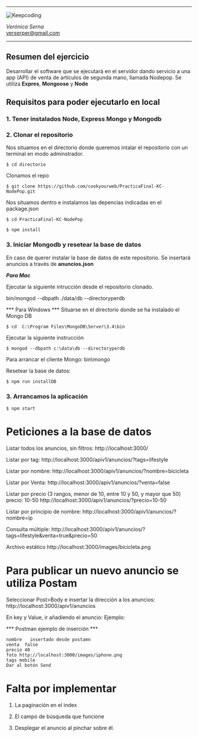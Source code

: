 ***
![Keepcoding](https://d2vvqscadf4c1f.cloudfront.net/078jf4zQNCjF2CsMPMmR_128x.png)

*Verónica Serna*  
<verserper@gmail.com>
***
## Resumen del ejercicio
Desarrollar el software que se ejecutará en el servidor dando servicio a una app (API) de venta de artículos de segunda mano, llamada Nodepop.
Se utiliza **Expres**, **Mongoose** y **Node**

## Requisitos para poder ejecutarlo en local
### 1. Tener instalados Node, Express Mongo y Mongodb 

### 2. Clonar el repositorio
Nos situamos en el directorio donde queremos intalar el repositorio con un terminal en modo adminstrador.

```
$ cd directorio
```
Clonamos el repo
```
$ git clone https://github.com/cookyourweb/PracticaFinal-KC-NodePop.git
```
Nos situamos dentro e instalamos las depencias indicadas en el package.json

```
$ cd PracticaFinal-KC-NodePop
```

```
$ npm install
```
### 3. Iniciar Mongodb y resetear la base de datos

  En caso de querer instalar la base de datos de este repositorio. Se  insertará anuncios a través de **anuncios.json** 

***Para Mac***

Ejecutar la siguiente intrucción desde el repositorio clonado.

bin/mongod --dbpath ./data/db --directoryperdb

*** Para Windows ***
 Situarse en el directorio donde se ha instalado el Mongo DB       
```
$ cd  C:\Program Files\MongoDB\Server\3.4\bin
```
Ejecutar la siguiente instrucción
```
$ mongod --dbpath c:\data\db --directoryperdb
```

Para arrancar el cliente Mongo:
    bin\mongo

Resetear la base de datos:
```
$ npm run installDB
```

### 3. Arrancamos la aplicación

```
$ npm start
```
# Peticiones a la base de datos

Listar todos los anuncios, sin filtros:
    http://localhost:3000/

Listar por tag:
    http://localhost:3000/apiv1/anuncios/?tags=lifestyle

Listar por nombre:
    http://localhost:3000/apiv1/anuncios/?nombre=bicicleta

Listar por Venta:
    http://localhost:3000/apiv1/anuncios/?venta=false

Listar por precio (3 rangos, menor de 10, entre 10 y 50, y mayor que 50)
    precio: 10-50
        http://localhost:3000/apiv1/anuncios/?precio=10-50
    
Listar por principio de nombre:
    http://localhost:3000/apiv1/anuncios/?nombre=ip

Consulta múltiple:
http://localhost:3000/apiv1/anuncios/?tags=lifestyle&venta=true&precio=50

Archivo estático
http://localhost:3000/images/bicicleta.png

# Para publicar un nuevo anuncio se utiliza Postam
Seleccionar Post>Body e insertar la dirección a los anuncios:
http://localhost:3000/apiv1/anuncios

En key y Value, ir añadiendo el anuncio: Ejemplo:

*** Postman ejemplo de inserción ***

```
nombre   insertado desde postamn
venta  false
precio 40
foto http://localhost:3000/images/iphone.png
tags mobile
Dar al botón Send

```

# Falta por implementar
1. La paginación en el index
2. El campo de búsqueda que funcione

3. Desplegar el anuncio al pinchar sobre él.